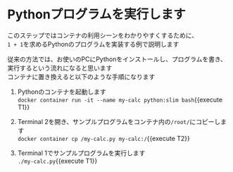 # Pythonプログラムを実行します

このステップではコンテナの利用シーンをわかりやすくするために、<br/>
`1 + 1`を求めるPythonのプログラムを実装する例で説明します<br/>

従来の方法では、お使いのPCにPythonをインストールし、プログラムを書き、実行するという流れになると思います<br/>
コンテナに置き換えると以下のような手順になります<br/>

1. Pythonのコンテナを起動します<br/>
  `docker container run -it --name my-calc python:slim bash`{{execute T1}} <br/>

2. Terminal 2を開き、サンプルプログラムをコンテナ内の`/root/`にコピーします<br/>
  `docker container cp /my-calc.py my-calc:/`{{execute T2}} <br/>

3. Terminal 1でサンプルプログラムを実行します<br/>
  `./my-calc.py`{{execute T1}} <br/>
